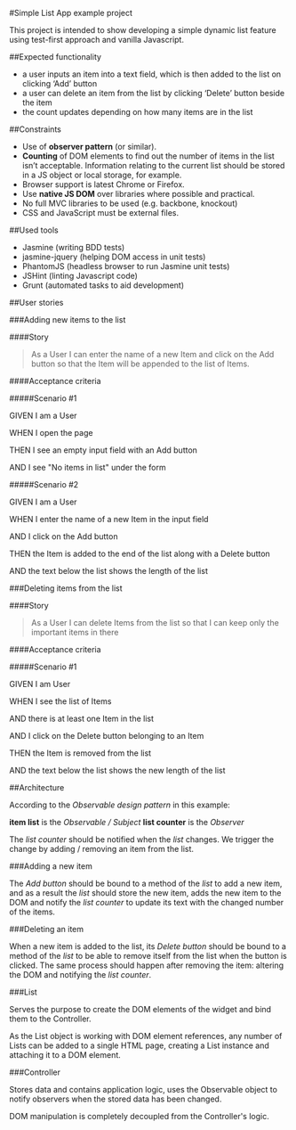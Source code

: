#Simple List App example project

This project is intended to show developing a simple dynamic list feature using test-first approach and vanilla Javascript.

##Expected functionality

* a user inputs an item into a text field, which is then added to the list on clicking ‘Add’ button
* a user can delete an item from the list by clicking ‘Delete’ button beside the item
* the count updates depending on how many items are in the list

##Constraints

* Use of **observer pattern** (or similar).
* **Counting** of DOM elements to find out the number of items in the list isn’t acceptable. Information relating to the current list should be stored in a JS object or local storage, for example.
* Browser support is latest Chrome or Firefox.
* Use **native JS DOM** over libraries where possible and practical.
* No full MVC libraries to be used (e.g. backbone, knockout)
* CSS and JavaScript must be external files.

##Used tools

* Jasmine (writing BDD tests)
* jasmine-jquery (helping DOM access in unit tests)
* PhantomJS (headless browser to run Jasmine unit tests)
* JSHint (linting Javascript code)
* Grunt (automated tasks to aid development)

##User stories

###Adding new items to the list

####Story

> As a User I can enter the name of a new Item and click on the Add button so that the Item will be appended to the list of Items.

####Acceptance criteria

#####Scenario #1

GIVEN I am a User

WHEN I open the page

THEN I see an empty input field with an Add button

AND I see "No items in list" under the form


#####Scenario #2

GIVEN I am a User

WHEN I enter the name of a new Item in the input field

AND I click on the Add button

THEN the Item is added to the end of the list along with a Delete button

AND the text below the list shows the length of the list

###Deleting items from the list

####Story

> As a User I can delete Items from the list so that I can keep only the important items in there

####Acceptance criteria

#####Scenario #1

GIVEN I am User

WHEN I see the list of Items

AND there is at least one Item in the list

AND I click on the Delete button belonging to an Item

THEN the Item is removed from the list

AND the text below the list shows the new length of the list

##Architecture

According to the *Observable design pattern* in this example:

**item list** is the *Observable / Subject*
**list counter** is the *Observer*

The *list counter* should be notified when the *list* changes. We trigger the change by adding / removing an item from the list.

###Adding a new item

The *Add button* should be bound to a method of the *list* to add a new item, and as a result the *list* should store the new item, adds the new item to the DOM and notify the *list counter* to update its text with the changed number of the items.

###Deleting an item

When a new item is added to the list, its *Delete button* should be bound to a method of the *list* to be able to remove itself from the list when the button is clicked. The same process should happen after removing the item: altering the DOM and notifying the *list counter*.

###List

Serves the purpose to create the DOM elements of the widget and bind them to the Controller.

As the List object is working with DOM element references, any number of Lists can be added to a single HTML page, creating a List instance and attaching it to a DOM element.

###Controller

Stores data and contains application logic, uses the Observable object to notify observers when the stored data has been changed.

DOM manipulation is completely decoupled from the Controller's logic.


